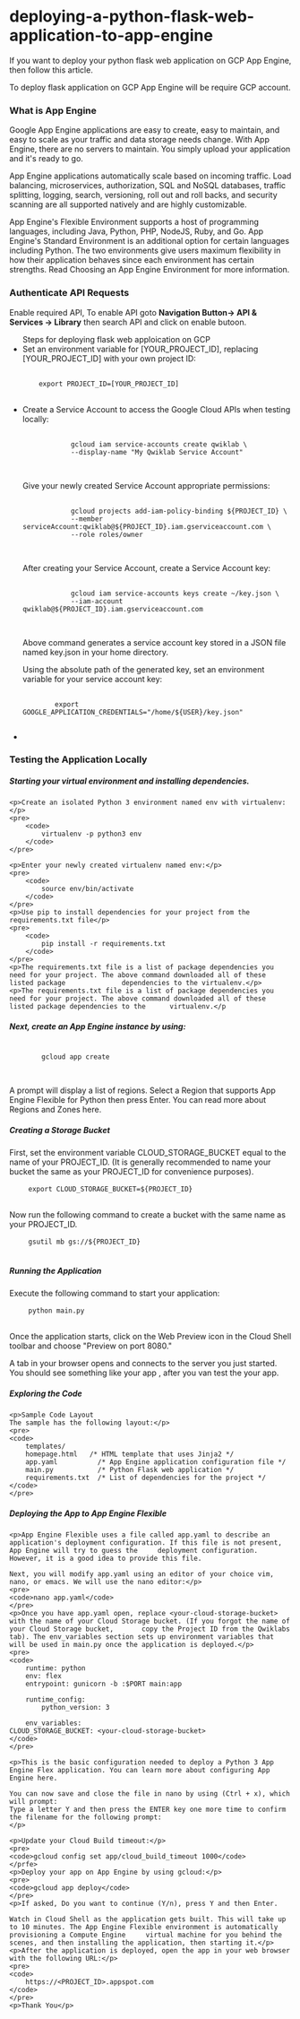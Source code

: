 # deploying-a-python-flask-web-application-to-app-engine

<p>If you want to deploy your python flask web application on GCP App Engine, then follow this article.</p>
<p> To deploy flask application on GCP App Engine will be require GCP account.</p>
<h3>What is App Engine</h3>
<p>Google App Engine applications are easy to create, easy to maintain, and easy to scale as your traffic and data storage needs change. With App Engine, there are no servers to maintain. You simply upload your application and it's ready to go.

App Engine applications automatically scale based on incoming traffic. Load balancing, microservices, authorization, SQL and NoSQL databases, traffic splitting, logging, search, versioning, roll out and roll backs, and security scanning are all supported natively and are highly customizable.

App Engine's Flexible Environment supports a host of programming languages, including Java, Python, PHP, NodeJS, Ruby, and Go. App Engine's Standard Environment is an additional option for certain languages including Python. The two environments give users maximum flexibility in how their application behaves since each environment has certain strengths. Read Choosing an App Engine Environment for more information.
</p>
<h3>Authenticate API Requests</h3>
<p>Enable required API, To enable API goto <b>Navigation Button-> API & Services -> Library</b> then search API and click on enable butoon.</p>

<ul> Steps for deploying flask web apploication on GCP
<li>Set an environment variable for [YOUR_PROJECT_ID], replacing [YOUR_PROJECT_ID] with your own project ID:</li>
<pre>
	<code>
	export PROJECT_ID=[YOUR_PROJECT_ID]
</code>
</pre>
<li>Create a Service Account to access the Google Cloud APIs when testing locally:
	<pre>
		<code>
			gcloud iam service-accounts create qwiklab \
  			--display-name "My Qwiklab Service Account"
		</code>
	</pre>
	Give your newly created Service Account appropriate permissions:
	<pre>
		<code>
			gcloud projects add-iam-policy-binding ${PROJECT_ID} \
			--member serviceAccount:qwiklab@${PROJECT_ID}.iam.gserviceaccount.com \
			--role roles/owner
		</code>
	</pre>
	After creating your Service Account, create a Service Account key:
	<pre>
		<code>
			gcloud iam service-accounts keys create ~/key.json \
			--iam-account qwiklab@${PROJECT_ID}.iam.gserviceaccount.com
		</code>
	</pre>
<p>Above command generates a service account key stored in a JSON file named key.json in your home directory.

Using the absolute path of the generated key, set an environment variable for your service account key:
<pre>
	<code>
		export GOOGLE_APPLICATION_CREDENTIALS="/home/${USER}/key.json"
	</code>
</pre>

</p>
<li>
</ul>
<h3>Testing the Application Locally</h3>

<h5>Starting your virtual environment and installing dependencies.</h5>

	<p>Create an isolated Python 3 environment named env with virtualenv:</p>
	<pre>
		<code>
			virtualenv -p python3 env
		</code>
	</pre>

	<p>Enter your newly created virtualenv named env:</p>
	<pre>
		<code>
			source env/bin/activate
		</code>
	</pre>
	<p>Use pip to install dependencies for your project from the requirements.txt file</p>
	<pre>
		<code>
			pip install -r requirements.txt
		</code>
	</pre>
	<p>The requirements.txt file is a list of package dependencies you need for your project. The above command downloaded all of these listed package 				dependencies to the virtualenv.</p>
	<p>The requirements.txt file is a list of package dependencies you need for your project. The above command downloaded all of these listed package dependencies to the 		virtualenv.</p

<h5>Next, create an App Engine instance by using:</h5>
	<pre>
	<code>
		gcloud app create
	</code>
	</pre>
	<p>A prompt will display a list of regions. Select a Region that supports App Engine Flexible for Python then press Enter. You can read more about Regions and Zones 		here.</p>

<h5>Creating a Storage Bucket</h5>
	<p>First, set the environment variable CLOUD_STORAGE_BUCKET equal to the name of your PROJECT_ID. (It is generally recommended to name your bucket the same as your 		PROJECT_ID for convenience purposes).</p>
	<pre>
	<code>export CLOUD_STORAGE_BUCKET=${PROJECT_ID}</code>
	</pre>
	<p>Now run the following command to create a bucket with the same name as your PROJECT_ID.</p>
	<pre>
	<code>gsutil mb gs://${PROJECT_ID}</code>
	</pre>
	<h5>Running the Application</h5>
	<p>Execute the following command to start your application:</p>
	<pre>
	<code>python main.py</code>
	</pre>
	<p>Once the application starts, click on the Web Preview icon in the Cloud Shell toolbar and choose "Preview on port 8080."</p>
	<p>A tab in your browser opens and connects to the server you just started. You should see something like your app , after you van test the your app.</p>


<h5>Exploring the Code</h5>
	
	<p>Sample Code Layout
	The sample has the following layout:</p>
	<pre>
	<code>
		templates/
 		homepage.html   /* HTML template that uses Jinja2 */
		app.yaml          /* App Engine application configuration file */
		main.py           /* Python Flask web application */
		requirements.txt  /* List of dependencies for the project */
	</code>
	</pre>

<h5>Deploying the App to App Engine Flexible</h5>
	
	<p>App Engine Flexible uses a file called app.yaml to describe an application's deployment configuration. If this file is not present, App Engine will try to guess the 	deployment configuration. However, it is a good idea to provide this file.

	Next, you will modify app.yaml using an editor of your choice vim, nano, or emacs. We will use the nano editor:</p>
	<pre>
	<code>nano app.yaml</code>
	</pre>
	<p>Once you have app.yaml open, replace <your-cloud-storage-bucket> with the name of your Cloud Storage bucket. (If you forgot the name of your Cloud Storage bucket, 		copy the Project ID from the Qwiklabs tab). The env_variables section sets up environment variables that will be used in main.py once the application is deployed.</p>
	<pre>
	<code>
		runtime: python
		env: flex
		entrypoint: gunicorn -b :$PORT main:app

		runtime_config:
		    python_version: 3

		env_variables:
	CLOUD_STORAGE_BUCKET: <your-cloud-storage-bucket>
	</code>
	</pre>

	<p>This is the basic configuration needed to deploy a Python 3 App Engine Flex application. You can learn more about configuring App Engine here.

	You can now save and close the file in nano by using (Ctrl + x), which will prompt:
	Type a letter Y and then press the ENTER key one more time to confirm the filename for the following prompt:
	</p>

	<p>Update your Cloud Build timeout:</p>
	<pre>
	<code>gcloud config set app/cloud_build_timeout 1000</code>
	</prfe>
	<p>Deploy your app on App Engine by using gcloud:</p>
	<pre>
	<code>gcloud app deploy</code>
	</pre>
	<p>If asked, Do you want to continue (Y/n), press Y and then Enter.

	Watch in Cloud Shell as the application gets built. This will take up to 10 minutes. The App Engine Flexible environment is automatically provisioning a Compute Engine 	virtual machine for you behind the scenes, and then installing the application, then starting it.</p>
	<p>After the application is deployed, open the app in your web browser with the following URL:</p>
	<pre>
	<code>
		https://<PROJECT_ID>.appspot.com
	</code>
	</pre>
	<p>Thank You</p>

